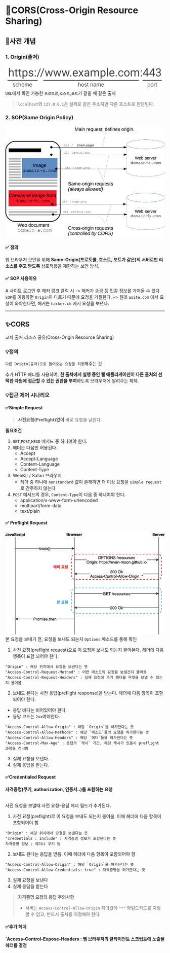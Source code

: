 # 📌CORS(Cross-Origin Resource Sharing)

## 📖사전 개념
### 1. Origin(출처)
![alt text](img/network_cors_01.png)
`URL`에서 확인 가능한 `프로토콜`,`호스트`,`포트`가 같을 때 같은 출처

>`localhost`와 `127.0.0.1`은 실제로 같은 주소지만 다른 호스트로 판단된다.

### 2. SOP(Same Origin Policy)
![alt text](img/network_cors_02.png)
#### ✅ 정의
웹 브라우저 보안을 위해 **Same-Origin(프로토콜, 호스트, 포트가 같은)의 서버로만 리소스를 주고 받도록** 상호작용을 제한하는 보안 방식.


#### ✅ SOP 사용이유
A 사이트 로그인 후 해커 링크 클릭 시
-> 해커가 송금 등 민감 정보를 가져올 수 있다
`SOP`를 이용하면 `Origin`이 다르기 때문에 요청을 거절한다.
-> 원래 `asite.com` 에서 요청이 와야한다면, 해커는 `hacker.ck` 에서 요청을 보낸다.

---

## ✨CORS
교차 출처 리소스 공유(Cross-Origin Resource Sharing)

### 💡정의
`다른 Origin(출처)으로 들어오는 요청을 허용`해주는 것

추가 HTTP 헤더를 사용하여, **한 출처에서 실행 중인 웹 애플리케이션이 다른 출처의 선택한 자원에 접근할 수 있는 권한을 부여**하도록 브라우저에 알려주는 체제.

### 💡접근 제어 시나리오
#### ✅Simple Request
>**사전요청(Preflight)없이** 바로 요청을 날린다.

**필요조건**
1. `GET`,`POST`,`HEAD` 메서드 중 하나여야 한다.
2. 헤더는 다음만 허용된다.
   - Accept
   - Accept-Language
   - Content-Language
   - Content-Type   
3. WebKit / Safari 브라우저
   - 헤더 중 하나에 `nonstandard` 값이 존재하면 더 이상 요청을 `simple request`로 간주하지 않는다 
4. `POST` 메서드의 경우, `Content-Type`이 다음 중 하나여야 한다.
   - application/x-www-form-urlencoded
   - multipart/form-data
   - text/plain

#### ✅ Preflight Request
![alt text](img/network_cors_03.png)
본 요청을 보내기 전, 요청을 보내도 되는지 `Options` 메소드를 통해 확인

1. 사전 요청(preflight request)으로 이 요청을 보내도 되는지 물어본다. 헤더에 다음 행목이 포함 되어야 한다.

```
"Origin" : 해당 위치에서 요청을 보낸다는 뜻
"Access-Control-Request-Method" : 어떤 메소드의 요청을 보낼건지 물어봄
"Access-Control-Request-Headers" : 실제 요청에 추가 헤더를 무엇을 보낼 수 있는지 물어봄
```

2. 보내도 된다는 사전 응답(preflight response)을 받는다. 헤더에 다음 항목이 포함 되어야 한다.
- 응답 바디는 비어있어야 한다.
- 응답 코드는 `2xx`여야한다.

```
"Access-Control-Allow-Origin" : 해당 `Origin`을 허가한다는 뜻
"Access-Control-Allow-Methods" : 해당 `메소드`들의 요청을 허가한다는 뜻
"Access-Control-Allow-Headers" : 해당 `헤더`들을 허가한다는 뜻
"Access-Control-Max-Age" : 응답의 `캐시` 기간, 해당 캐시가 있을시 preflight 과정을 건너뜀
```

3. 실제 요청을 보낸다.
4. 실제 응답을 받는다.

#### ✅Credentialed Request
**자격증명(쿠키, authorization, 인증서..)를 포함하는 요청**<br><br>

사전 요청을 보낼때 사전 요청-응답 헤더 필드가 추가된다.


1. 사전 요청(preflight)로 이 요청을 보내도 되는지 물어봄. 이때 헤더에 다음 항목이 포함되어야 함
```
"Origin" : 해당 위치에서 요청을 보낸다는 뜻
"credentials : include" : 자격증명 정보가 포함된다는 뜻
자격증명 정보 : 헤더나 쿠키 등
```
2. 보내도 된다는 응답을 받음. 이때 헤더에 다음 항목이 포함되어야 함
```
"Access-Control-Allow-Origin" : 해당 `Origin`을 허가한다는 뜻
"Access-Control-Allow-Credentials: true" : 자격증명을 허가한다는 뜻
```
3. 실제 요청을 보낸다
4. 실제 응답을 받는다

> **자격증명 요청의 응답 주의사항**<br>
> - 서버는 `Access-Control-Allow-Origin` 헤더값에 `"*"` 와일드카드를 지정할 수 없고, 반드시 출처를 지정해야 한다.

#### ✅추가 헤더
**`Access-Control-Expose-Headers : 웹 브라우저의 클라이언트 스크립트에 노출될 헤더를 결정**





